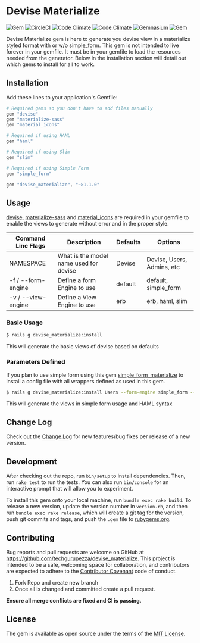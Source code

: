 # Devise Materialize

[![Gem](https://img.shields.io/gem/v/devise_materialize.svg?style=flat-square)](https://rubygems.org/gems/devise_materialize)
[![CircleCI](https://img.shields.io/circleci/project/github/techgurupezza/devise_materialize.svg?style=flat-square)](https://circleci.com/gh/techgurupezza/devise_materialize)
[![Code Climate](https://img.shields.io/codeclimate/maintainability/Nickersoft/dql.svg?style=flat-square)](https://codeclimate.com/github/techgurupezza/devise_materialize/maintainability)
[![Code Climate](https://img.shields.io/codeclimate/c/Nickersoft/dql.svg?style=flat-square)](https://codeclimate.com/github/techgurupezza/devise_materialize/test_coverage)
[![Gemnasium](https://img.shields.io/gemnasium/mathiasbynens/he.svg?style=flat-square)](https://gemnasium.com/github.com/techgurupezza/devise_materialize)
[![Gem](https://img.shields.io/gem/dt/devise_materialize.svg?style=flat-square)](https://rubygems.org/gems/devise_materialize)


Devise Materialize gem is here to generate you devise view in a materialize styled format with or w/o simple_form.
This gem is not intended to live forever in your gemfile. It must be in your gemfile to load the resources needed from the generator.
Below in the installation section will detail out which gems to install for all to work.

## Installation

Add these lines to your application's Gemfile:

```ruby
# Required gems so you don't have to add files manually
gem "devise"
gem "materialize-sass"
gem "material_icons"

# Required if using HAML
gem "haml"

# Required if using Slim
gem "slim"

# Required if using Simple Form
gem "simple_form"

gem "devise_materialize", "~>1.1.0"
```

## Usage

[devise](https://github.com/plataformatec/devise), [materialize-sass](https://github.com/mkhairi/materialize-sass) and [material_icons](https://github.com/Angelmmiguel/material_icons) are required in your gemfile to enable the views to generate without error and in the proper style.

| Command Line Flags      | Description                            | Defaults | Options                  |
| ----------------------- | -------------------------------------- | -------- | ------------------------ |
| NAMESPACE               | What is the model name used for devise | Devise   | Devise, Users, Admins, etc |
| -f / --form-engine      | Define a form Engine to use            | default  | default, simple_form     |
| -v / --view-engine      | Define a View Engine to use            | erb      | erb, haml, slim          |

### Basic Usage

```bash
$ rails g devise_materialize:install
```
This will generate the basic views of devise based on defaults

### Parameters Defined

If you plan to use simple form using this gem [simple_form_materialize](https://github.com/techgurupezza/simple_form_materialize) to install a config file with all wrappers defined as used in this gem.

```bash
$ rails g devise_materialize:install Users --form-engine simple_form --view-engine haml
```
This will generate the views in simple form usage and HAML syntax

## Change Log

Check out the [Change Log](https://github.com/techgurupezza/devise_materialize/blob/master/CHANGELOG.md) for new features/bug fixes per release of a new version.

## Development

After checking out the repo, run `bin/setup` to install dependencies. Then, run `rake test` to run the tests. You can also run `bin/console` for an interactive prompt that will allow you to experiment.

To install this gem onto your local machine, run `bundle exec rake build`. To release a new version, update the version number in `version.rb`, and then run `bundle exec rake release`, which will create a git tag for the version, push git commits and tags, and push the `.gem` file to [rubygems.org](https://rubygems.org).

## Contributing

Bug reports and pull requests are welcome on GitHub at https://github.com/techgurupezza/devise_materialize. This project is intended to be a safe, welcoming space for collaboration, and contributors are expected to adhere to the [Contributor Covenant](http://contributor-covenant.org) code of conduct.

1. Fork Repo and create new branch
2. Once all is changed and committed create a pull request.

**Ensure all merge conflicts are fixed and CI is passing.**

## License

The gem is available as open source under the terms of the [MIT License](http://opensource.org/licenses/MIT).
